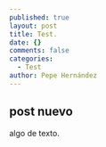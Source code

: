 ```yaml
---
published: true
layout: post
title: Test.
date: {}
comments: false
categories: 
  - Test
author: Pepe Hernández
---
```



## post nuevo

algo de texto.